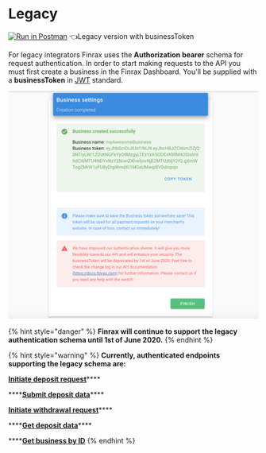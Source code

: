# Legacy

[![Run in Postman](https://run.pstmn.io/button.svg)](https://app.getpostman.com/run-collection/c70d4675a0210919969a#?env%5BFinrax%20Postman%20Legacy%5D=W3sia2V5IjoiaG9zdCIsInZhbHVlIjoiaHR0cHM6Ly9wYXltZW50cy5maW5yYXguY29tIiwiZW5hYmxlZCI6dHJ1ZX0seyJrZXkiOiJidXNpbmVzc1Rva2VuIiwidmFsdWUiOiJ5b3VyX2J1c2luZXNzX3Rva2VuIiwiZW5hYmxlZCI6dHJ1ZX1d) 👈Legacy version with businessToken 

For legacy integrators Finrax uses the **Authorization bearer** schema for request authentication. In order to start making requests to the API you must first create a business in the Finrax Dashboard. You'll be supplied with a **businessToken** in [JWT](https://jwt.io) standard.

![](../.gitbook/assets/screenshot-2020-03-19-at-13.34.48.png)

{% hint style="danger" %}
**Finrax will continue to support the legacy authentication schema until 1st of June 2020.**
{% endhint %}

{% hint style="warning" %}
**Currently, authenticated endpoints supporting the legacy schema are:**

[**Initiate deposit request**](../references/payment-process/initiate-a-deposit-request.md)\*\*\*\*

\*\*\*\*[**Submit deposit data**](../references/payment-process/submit-deposit-data.md)\*\*\*\*

[**Initiate withdrawal request**](../references/payment-process/initiate-withdrawal-request.md)\*\*\*\*

\*\*\*\*[**Get deposit data**](../references/payment-process/get-deposit-data.md)\*\*\*\*

\*\*\*\*[**Get business by ID**](../references/business/get-business-by-id.md)
{% endhint %}



